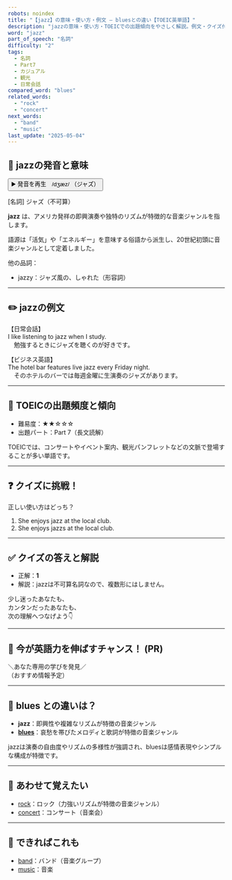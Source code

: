 ```yaml
---
robots: noindex
title: "【jazz】の意味・使い方・例文 ― bluesとの違い【TOEIC英単語】"
description: "jazzの意味・使い方・TOEICでの出題傾向をやさしく解説。例文・クイズ付きでbluesとの違いもわかりやすく学べます。"
word: "jazz"
part_of_speech: "名詞"
difficulty: "2"
tags:
  - 名詞
  - Part7
  - カジュアル
  - 観光
  - 日常会話
compared_word: "blues"
related_words:
  - "rock"
  - "concert"
next_words:
  - "band"
  - "music"
last_update: "2025-05-04"
---
```


## 🔰 jazzの発音と意味

<button class="play-audio" onclick="playTTS('jazz')">
  <span class="play-audio-main">
    ▶️ 発音を再生　/dʒæz/
  </span>
  <span class="play-audio-sub">
    （ジャズ）
  </span>
</button>

[名詞] ジャズ（不可算）

**jazz** は、アメリカ発祥の即興演奏や独特のリズムが特徴的な音楽ジャンルを指します。

語源は「活気」や「エネルギー」を意味する俗語から派生し、20世紀初頭に音楽ジャンルとして定着しました。

他の品詞：  
- jazzy：ジャズ風の、しゃれた（形容詞）

---

## ✏️ jazzの例文

【日常会話】  
I like listening to jazz when I study.  
　勉強するときにジャズを聴くのが好きです。

【ビジネス英語】  
The hotel bar features live jazz every Friday night.  
　そのホテルのバーでは毎週金曜に生演奏のジャズがあります。

---

## 🎯 TOEICの出題頻度と傾向

- 難易度：★★☆☆☆
- 出題パート：Part 7（長文読解）

TOEICでは、コンサートやイベント案内、観光パンフレットなどの文脈で登場することが多い単語です。

---

## ❓ クイズに挑戦！

正しい使い方はどっち？

1. She enjoys jazz at the local club.  
2. She enjoys jazzs at the local club.

---

## ✅ クイズの答えと解説

- 正解：**1**
- 解説：jazzは不可算名詞なので、複数形にはしません。

少し迷ったあなたも、  
カンタンだったあなたも、  
次の理解へつなげよう👇️

---

## 🚀 今が英語力を伸ばすチャンス！ (PR)

<div class="info-center">
＼あなた専用の学びを発見／<br>  
（おすすめ情報予定）
</div>

---

## 🤔  blues との違いは？

- **jazz**：即興性や複雑なリズムが特徴の音楽ジャンル
- **[blues](/word/blues)**：哀愁を帯びたメロディと歌詞が特徴の音楽ジャンル

jazzは演奏の自由度やリズムの多様性が強調され、bluesは感情表現やシンプルな構成が特徴です。

---

## 🧩 あわせて覚えたい

- [rock](/word/rock)：ロック（力強いリズムが特徴の音楽ジャンル）
- [concert](/word/concert)：コンサート（音楽会）

---

## 📖 できればこれも

- [band](/word/band)：バンド（音楽グループ）
- [music](/word/music)：音楽

<!-- cvid: aid34_bid22 -->
